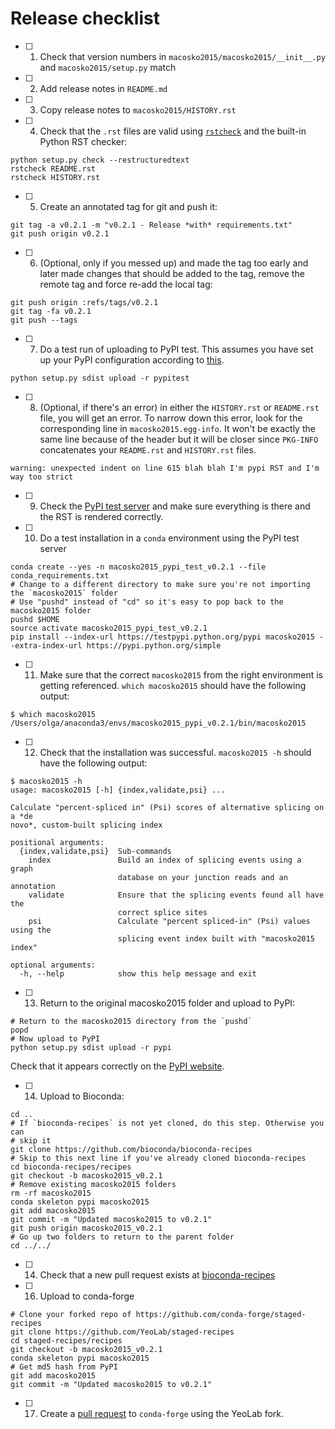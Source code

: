 # Release checklist

- [ ] 1. Check that version numbers in `macosko2015/macosko2015/__init__.py` and `macosko2015/setup.py` match
- [ ] 2. Add release notes in `README.md`
- [ ] 3. Copy release notes to `macosko2015/HISTORY.rst`

- [ ] 4. Check that the `.rst` files are valid using [`rstcheck`](https://pypi.python.org/pypi/rstcheck/0.5) and the built-in Python RST checker:

```
python setup.py check --restructuredtext
rstcheck README.rst
rstcheck HISTORY.rst
```

- [ ] 5. Create an annotated tag for git and push it:

```
git tag -a v0.2.1 -m "v0.2.1 - Release *with* requirements.txt"
git push origin v0.2.1
```

- [ ] 6. (Optional, only if you messed up) and made the tag too early and later made changes that should be added to the tag, remove the remote tag and force re-add the local tag:

```
git push origin :refs/tags/v0.2.1
git tag -fa v0.2.1
git push --tags
```


- [ ] 7. Do a test run of uploading to PyPI test. This assumes you have set up your PyPI configuration according to [this](http://peterdowns.com/posts/first-time-with-pypi.html).
```
python setup.py sdist upload -r pypitest
```

- [ ] 8. (Optional, if there's an error) in either the `HISTORY.rst` or `README.rst` file, you will get an error. To narrow down this error, look for the corresponding line in `macosko2015.egg-info`. It won't be exactly the same line because of the header but it will be closer since `PKG-INFO` concatenates your `README.rst` and `HISTORY.rst` files.

```
warning: unexpected indent on line 615 blah blah I'm pypi RST and I'm way too strict
```

- [ ] 9. Check the [PyPI test server](https://testpypi.python.org/pypi) and make sure everything is there and the RST is rendered correctly.
- [ ] 10. Do a test installation in a `conda` environment using the PyPI test server

```
conda create --yes -n macosko2015_pypi_test_v0.2.1 --file conda_requirements.txt
# Change to a different directory to make sure you're not importing the `macosko2015` folder
# Use "pushd" instead of "cd" so it's easy to pop back to the macosko2015 folder
pushd $HOME
source activate macosko2015_pypi_test_v0.2.1
pip install --index-url https://testpypi.python.org/pypi macosko2015 --extra-index-url https://pypi.python.org/simple
```

- [ ] 11. Make sure that the correct `macosko2015` from the right environment is getting referenced. `which macosko2015` should have the following output:

```
$ which macosko2015
/Users/olga/anaconda3/envs/macosko2015_pypi_v0.2.1/bin/macosko2015
```

- [ ] 12. Check that the installation was successful. `macosko2015 -h` should have the following output:

```
$ macosko2015 -h
usage: macosko2015 [-h] {index,validate,psi} ...

Calculate "percent-spliced in" (Psi) scores of alternative splicing on a *de
novo*, custom-built splicing index

positional arguments:
  {index,validate,psi}  Sub-commands
    index               Build an index of splicing events using a graph
                        database on your junction reads and an annotation
    validate            Ensure that the splicing events found all have the
                        correct splice sites
    psi                 Calculate "percent spliced-in" (Psi) values using the
                        splicing event index built with "macosko2015 index"

optional arguments:
  -h, --help            show this help message and exit
```

- [ ] 13. Return to the original macosko2015 folder and upload to PyPI:

```
# Return to the macosko2015 directory from the `pushd`
popd
# Now upload to PyPI
python setup.py sdist upload -r pypi
```

Check that it appears correctly on the [PyPI website](https://pypi.python.org/pypi).


- [ ] 14. Upload to Bioconda:

```
cd ..
# If `bioconda-recipes` is not yet cloned, do this step. Otherwise you can
# skip it
git clone https://github.com/bioconda/bioconda-recipes
# Skip to this next line if you've already cloned bioconda-recipes
cd bioconda-recipes/recipes
git checkout -b macosko2015_v0.2.1
# Remove existing macosko2015 folders
rm -rf macosko2015
conda skeleton pypi macosko2015
git add macosko2015
git commit -m "Updated macosko2015 to v0.2.1"
git push origin macosko2015_v0.2.1
# Go up two folders to return to the parent folder
cd ../../
```

- [ ] 14. Check that a new pull request exists at [bioconda-recipes](https://github.com/bioconda/bioconda-recipes)

- [ ] 16. Upload to conda-forge

```
# Clone your forked repo of https://github.com/conda-forge/staged-recipes
git clone https://github.com/YeoLab/staged-recipes
cd staged-recipes/recipes
git checkout -b macosko2015_v0.2.1
conda skeleton pypi macosko2015
# Get md5 hash from PyPI
git add macosko2015
git commit -m "Updated macosko2015 to v0.2.1"
```

- [ ] 17. Create a [pull request](https://github.com/conda-forge/staged-recipes/compare/master...YeoLab:master?expand=1) to `conda-forge` using the YeoLab fork.
